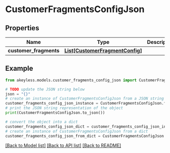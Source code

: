 # CustomerFragmentsConfigJson


## Properties

Name | Type | Description | Notes
------------ | ------------- | ------------- | -------------
**customer_fragments** | [**List[CustomerFragmentConfig]**](CustomerFragmentConfig.md) |  | [optional] 

## Example

```python
from akeyless.models.customer_fragments_config_json import CustomerFragmentsConfigJson

# TODO update the JSON string below
json = "{}"
# create an instance of CustomerFragmentsConfigJson from a JSON string
customer_fragments_config_json_instance = CustomerFragmentsConfigJson.from_json(json)
# print the JSON string representation of the object
print(CustomerFragmentsConfigJson.to_json())

# convert the object into a dict
customer_fragments_config_json_dict = customer_fragments_config_json_instance.to_dict()
# create an instance of CustomerFragmentsConfigJson from a dict
customer_fragments_config_json_from_dict = CustomerFragmentsConfigJson.from_dict(customer_fragments_config_json_dict)
```
[[Back to Model list]](../README.md#documentation-for-models) [[Back to API list]](../README.md#documentation-for-api-endpoints) [[Back to README]](../README.md)


